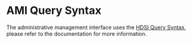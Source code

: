 # AMI Query Syntax

The administrative management interface uses the [HDSI Query Syntax](../../../../service-apis/health-data-service-interface-hdsi/hdsi-query-syntax/), please refer to the documentation for more information.
